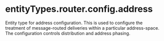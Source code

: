 # entityTypes.router.config.address

Entity type for address configuration.  This is used to configure the treatment of message-routed deliveries within a particular address-space.  The configuration controls distribution and address phasing.

